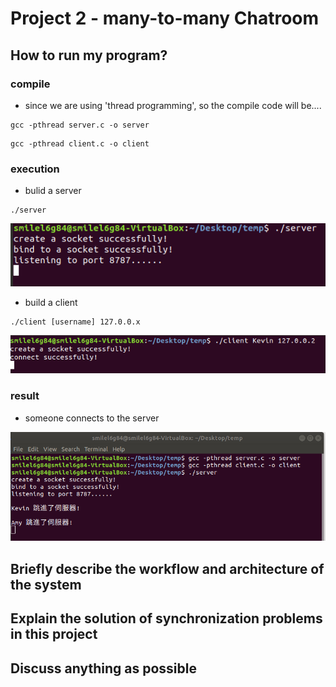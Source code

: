 # Project 2 - many-to-many Chatroom
## How to run my program?
### compile
* since we are using 'thread programming', so the compile code will be....
```
gcc -pthread server.c -o server
```
```
gcc -pthread client.c -o client
```
### execution
* bulid a server
```
./server
```
![image](https://github.com/YeeHsun/chatroom/blob/main/image/server.PNG?raw=true)
* build a client
```
./client [username] 127.0.0.x
```
![image](https://github.com/YeeHsun/chatroom/blob/main/image/client.PNG?raw=true)
### result
* someone connects to the server

![image](https://github.com/YeeHsun/chatroom/blob/main/image/jump%20in%20server2.PNG?raw=true)
## Briefly describe the workflow and architecture of the system
## Explain the solution of synchronization problems in this project
## Discuss anything as possible
